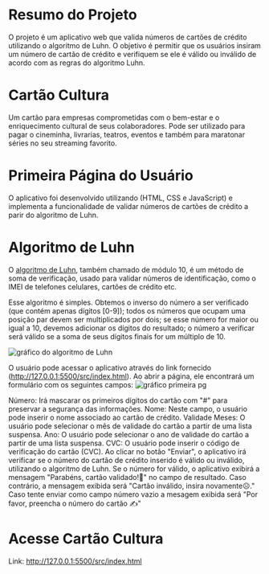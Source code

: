 # Resumo do Projeto
O projeto é um aplicativo web que valida números de cartões de crédito utilizando o algoritmo de Luhn. O objetivo é permitir que os usuários insiram um número de cartão de crédito e verifiquem se ele é válido ou inválido de acordo com as regras do algoritmo Luhn.

# Cartão Cultura
Um cartão para empresas comprometidas com o bem-estar e o enriquecimento cultural de seus colaboradores.
Pode ser utilizado para pagar o cineminha, livrarias, teatros, eventos e também para maratonar séries no seu streaming favorito.

#  Primeira Página do Usuário

O aplicativo foi desenvolvido utilizando (HTML, CSS e JavaScript) e implementa a funcionalidade de validar números de cartões de crédito a parir do algoritmo de Luhn.

#  Algoritmo de Luhn

O [algoritmo de Luhn](https://en.wikipedia.org/wiki/Luhn_algorithm), também
chamado de módulo 10, é um método de soma de verificação, usado para validar
números de identificação, como o IMEI de telefones celulares, cartões de crédito
etc.

Esse algoritmo é simples. Obtemos o inverso do número a ser verificado (que
contém apenas dígitos [0-9]); todos os números que ocupam uma posição par devem
ser multiplicados por dois; se esse número for maior ou igual a 10, devemos
adicionar os dígitos do resultado; o número a verificar será válido se a soma de
seus dígitos finais for um múltiplo de 10.

![gráfico do algoritmo de
Luhn](https://www.101computing.net/wp/wp-content/uploads/Luhn-Algorithm.png)

O usuário pode acessar o aplicativo através do link fornecido (http://127.0.0.1:5500/src/index.html). Ao abrir a página, ele encontrará um formulário com os seguintes campos:
![gráfico primeira pg](https://media.giphy.com/media/v1.Y2lkPTc5MGI3NjExdWozcGJqYW5xOXd5YTN6enptcmFkam04ejZjd21hcnkzajg2ZXM1YiZlcD12MV9pbnRlcm5hbF9naWZfYnlfaWQmY3Q9Zw/qQwa9AbtXLuQEQEVTu/giphy.gif)

Número:  Irá mascarar os primeiros dígitos do cartão com "#" para preservar a segurança das informações.
Nome: Neste campo, o usuário pode inserir o nome associado ao cartão de crédito.
Validade Meses: O usuário pode selecionar o mês de validade do cartão a partir de uma lista suspensa.
Ano: O usuário pode selecionar o ano de validade do cartão a partir de uma lista suspensa.
CVC: O usuário pode inserir o código de verificação do cartão (CVC).
Ao clicar no botão "Enviar", o aplicativo irá verificar se o número do cartão de crédito inserido é válido ou inválido, utilizando o algoritmo de Luhn. Se o número for válido, o aplicativo exibirá a mensagem "Parabéns, cartão validado!👏" no campo de resultado. Caso contrário, a mensagem exibida será "Cartão inválido, insira novamente☹️." Caso tente enviar como campo número vazio a mesagem exibida será "Por favor, preencha o número do cartão ✍️"


# Acesse Cartão Cultura
Link: http://127.0.0.1:5500/src/index.html
